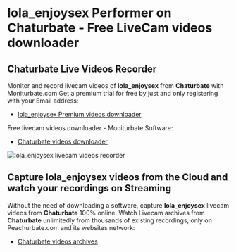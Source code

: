 # lola_enjoysex Performer on Chaturbate - Free LiveCam videos downloader

## Chaturbate Live Videos Recorder

Monitor and record livecam videos of **lola_enjoysex** from **Chaturbate** with Moniturbate.com
Get a premium trial for free by just and only registering with your Email address:
* [lola_enjoysex Premium videos downloader](https://moniturbate.com/request-demo-licence-key.html)

Free livecam videos downloader - Moniturbate Software:
* [Chaturbate videos downloader](https://moniturbate.com/moniturbate-download-software.html)

![lola_enjoysex livecam videos recorder](https://peachurnet.com/templates/moniturbate-software.png)


## Capture lola_enjoysex videos from the Cloud and watch your recordings on Streaming

Without the need of downloading a software, capture **lola_enjoysex** livecam videos from **Chaturbate** 100% online.
Watch Livecam archives from **Chaturbate** unlimitedly from thousands of existing recordings, only on Peachurbate.com and its websites network:
* [Chaturbate videos archives](https://peachurnet.com/)